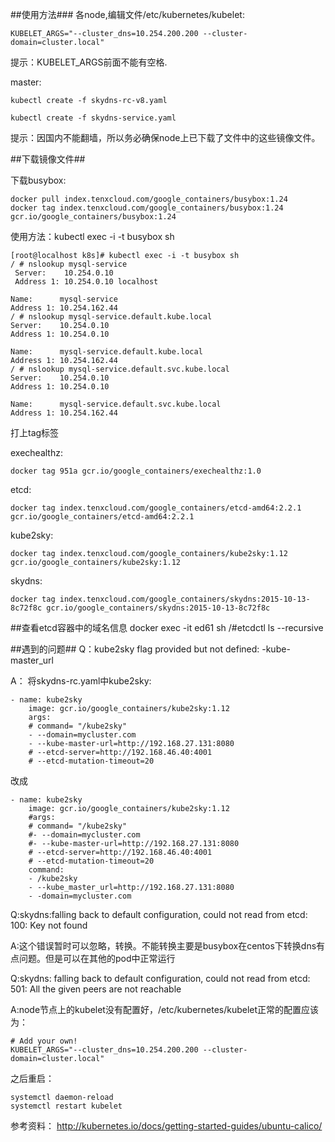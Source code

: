 ##使用方法###
各node,编辑文件/etc/kubernetes/kubelet:

    KUBELET_ARGS="--cluster_dns=10.254.200.200 --cluster-domain=cluster.local"

提示：KUBELET_ARGS前面不能有空格.


master:

    kubectl create -f skydns-rc-v8.yaml

    kubectl create -f skydns-service.yaml

提示：因国内不能翻墙，所以务必确保node上已下载了文件中的这些镜像文件。

##下载镜像文件##

下载busybox:

    docker pull index.tenxcloud.com/google_containers/busybox:1.24
    docker tag index.tenxcloud.com/google_containers/busybox:1.24 gcr.io/google_containers/busybox:1.24

使用方法：kubectl exec -i -t busybox sh

    [root@localhost k8s]# kubectl exec -i -t busybox sh
    / # nslookup mysql-service
     Server:    10.254.0.10
     Address 1: 10.254.0.10 localhost

    Name:      mysql-service
    Address 1: 10.254.162.44
    / # nslookup mysql-service.default.kube.local
    Server:    10.254.0.10
    Address 1: 10.254.0.10

    Name:      mysql-service.default.kube.local
    Address 1: 10.254.162.44
    / # nslookup mysql-service.default.svc.kube.local
    Server:    10.254.0.10
    Address 1: 10.254.0.10

    Name:      mysql-service.default.svc.kube.local
    Address 1: 10.254.162.44

打上tag标签

exechealthz:

    docker tag 951a gcr.io/google_containers/exechealthz:1.0

etcd:

    docker tag index.tenxcloud.com/google_containers/etcd-amd64:2.2.1 gcr.io/google_containers/etcd-amd64:2.2.1

kube2sky:

    docker tag index.tenxcloud.com/google_containers/kube2sky:1.12 gcr.io/google_containers/kube2sky:1.12

skydns:

    docker tag index.tenxcloud.com/google_containers/skydns:2015-10-13-8c72f8c gcr.io/google_containers/skydns:2015-10-13-8c72f8c

##查看etcd容器中的域名信息
    docker exec -it ed61 sh
    /#etcdctl ls --recursive


##遇到的问题##
Q：kube2sky flag provided but not defined: -kube-master_url

A：
将skydns-rc.yaml中kube2sky:

    - name: kube2sky 
        image: gcr.io/google_containers/kube2sky:1.12
        args:
        # command= "/kube2sky"
        - --domain=mycluster.com
        - --kube-master-url=http://192.168.27.131:8080
        # --etcd-server=http://192.168.46.40:4001
        # --etcd-mutation-timeout=20

改成

    - name: kube2sky 
        image: gcr.io/google_containers/kube2sky:1.12
        #args:
        # command= "/kube2sky"
        #- --domain=mycluster.com
        #- --kube-master-url=http://192.168.27.131:8080
        # --etcd-server=http://192.168.46.40:4001
        # --etcd-mutation-timeout=20
        command:
        - /kube2sky
        - --kube_master_url=http://192.168.27.131:8080
        - -domain=mycluster.com

Q:skydns:falling back to default configuration, could not read from etcd: 100: Key not found

A:这个错误暂时可以忽略，转换。不能转换主要是busybox在centos下转换dns有点问题。但是可以在其他的pod中正常运行


Q:skydns: falling back to default configuration, could not read from etcd: 501: All the given peers are not reachable

A:node节点上的kubelet没有配置好，/etc/kubernetes/kubelet正常的配置应该为：

    # Add your own!
    KUBELET_ARGS="--cluster_dns=10.254.200.200 --cluster-domain=cluster.local"

之后重启：

    systemctl daemon-reload
    systemctl restart kubelet


参考资料：
http://kubernetes.io/docs/getting-started-guides/ubuntu-calico/
